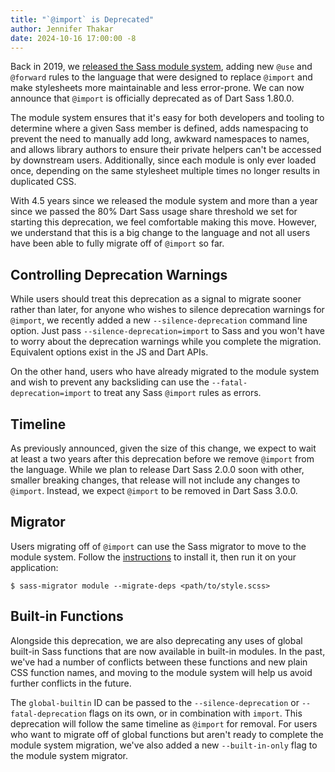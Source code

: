 ```yaml
---
title: "`@import` is Deprecated"
author: Jennifer Thakar
date: 2024-10-16 17:00:00 -8
---
```


Back in 2019, we [released the Sass module system], adding new `@use` and
`@forward` rules to the language that were designed to replace `@import` and
make stylesheets more maintainable and less error-prone. We can now announce
that `@import` is officially deprecated as of Dart Sass 1.80.0.

[released the Sass module system]: /blog/the-module-system-is-launched

The module system ensures that it's easy for both developers and tooling to
determine where a given Sass member is defined, adds namespacing to prevent the
need to manually add long, awkward namespaces to names, and allows library
authors to ensure their private helpers can't be accessed by downstream users.
Additionally, since each module is only ever loaded once, depending on the same
stylesheet multiple times no longer results in duplicated CSS.

With 4.5 years since we released the module system and more than a year since
we passed the 80% Dart Sass usage share threshold we set for starting this
deprecation, we feel comfortable making this move. However, we understand that
this is a big change to the language and not all users have been able to fully
migrate off of `@import` so far.

## Controlling Deprecation Warnings

While users should treat this deprecation as a signal to migrate sooner rather
than later, for anyone who wishes to silence deprecation warnings for
`@import`, we recently added a new `--silence-deprecation` command line option.
Just pass `--silence-deprecation=import` to Sass and you won't have to worry
about the deprecation warnings while you complete the migration. Equivalent
options exist in the JS and Dart APIs.

On the other hand, users who have already migrated to the module system and
wish to prevent any backsliding can use the `--fatal-deprecation=import` to
treat any Sass `@import` rules as errors.

## Timeline

As previously announced, given the size of this change, we expect to wait at
least a two years after this deprecation before we remove `@import` from the
language. While we plan to release Dart Sass 2.0.0 soon with other, smaller
breaking changes, that release will not include any changes to `@import`.
Instead, we expect `@import` to be removed in Dart Sass 3.0.0.

## Migrator

Users migrating off of `@import` can use the Sass migrator to move to the
module system. Follow the [instructions] to install it, then run it on your
application:

```shellsession
$ sass-migrator module --migrate-deps <path/to/style.scss>
```

[instructions]: /documentation/cli/migrator/#installation

## Built-in Functions

Alongside this deprecation, we are also deprecating any uses of global built-in
Sass functions that are now available in built-in modules. In the past, we've
had a number of conflicts between these functions and new plain CSS function
names, and moving to the module system will help us avoid further conflicts in
the future.

The `global-builtin` ID can be passed to the `--silence-deprecation` or
`--fatal-deprecation` flags on its own, or in combination with `import`. This
deprecation will follow the same timeline as `@import` for removal. For users
who want to migrate off of global functions but aren't ready to complete the
module system migration, we've also added a new `--built-in-only` flag to the
module system migrator.
